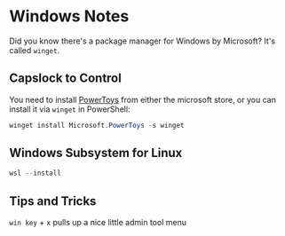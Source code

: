 # Windows Notes
Did you know there's a package manager for Windows by Microsoft? It's called `winget`.

## Capslock to Control
You need to install [PowerToys](https://github.com/microsoft/PowerToys) from either the microsoft store, or you can install it via `winget` in PowerShell:

```powershell
winget install Microsoft.PowerToys -s winget
```

## Windows Subsystem for Linux
```powershell
wsl --install
```

## Tips and Tricks
`win key` + `x` pulls up a nice little admin tool menu
